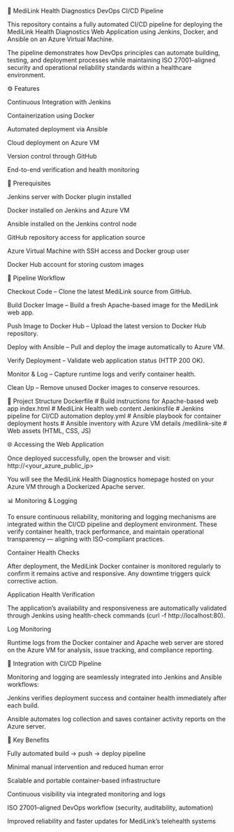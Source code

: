 🏥 MediLink Health Diagnostics DevOps CI/CD Pipeline

This repository contains a fully automated CI/CD pipeline for deploying the MediLink Health Diagnostics Web Application using Jenkins, Docker, and Ansible on an Azure Virtual Machine.

The pipeline demonstrates how DevOps principles can automate building, testing, and deployment processes while maintaining ISO 27001–aligned security and operational reliability standards within a healthcare environment.

⚙️ Features

Continuous Integration with Jenkins

Containerization using Docker

Automated deployment via Ansible

Cloud deployment on Azure VM

Version control through GitHub

End-to-end verification and health monitoring

🧩 Prerequisites

Jenkins server with Docker plugin installed

Docker installed on Jenkins and Azure VM

Ansible installed on the Jenkins control node

GitHub repository access for application source

Azure Virtual Machine with SSH access and Docker group user

Docker Hub account for storing custom images

🔄 Pipeline Workflow

Checkout Code – Clone the latest MediLink source from GitHub.

Build Docker Image – Build a fresh Apache-based image for the MediLink web app.

Push Image to Docker Hub – Upload the latest version to Docker Hub repository.

Deploy with Ansible – Pull and deploy the image automatically to Azure VM.

Verify Deployment – Validate web application status (HTTP 200 OK).

Monitor & Log – Capture runtime logs and verify container health.

Clean Up – Remove unused Docker images to conserve resources.

📁 Project Structure
Dockerfile      # Build instructions for Apache-based web app
index.html      # MediLink Health web content
Jenkinsfile     # Jenkins pipeline for CI/CD automation
deploy.yml      # Ansible playbook for container deployment
hosts           # Ansible inventory with Azure VM details
/medilink-site  # Web assets (HTML, CSS, JS)

🌐 Accessing the Web Application

Once deployed successfully, open the browser and visit:
http://<your_azure_public_ip>

You will see the MediLink Health Diagnostics homepage hosted on your Azure VM through a Dockerized Apache server.

📊 Monitoring & Logging

To ensure continuous reliability, monitoring and logging mechanisms are integrated within the CI/CD pipeline and deployment environment.
These verify container health, track performance, and maintain operational transparency — aligning with ISO-compliant practices.

Container Health Checks

After deployment, the MediLink Docker container is monitored regularly to confirm it remains active and responsive. Any downtime triggers quick corrective action.

Application Health Verification

The application’s availability and responsiveness are automatically validated through Jenkins using health-check commands (curl -f http://localhost:80).

Log Monitoring

Runtime logs from the Docker container and Apache web server are stored on the Azure VM for analysis, issue tracking, and compliance reporting.

🔗 Integration with CI/CD Pipeline

Monitoring and logging are seamlessly integrated into Jenkins and Ansible workflows:

Jenkins verifies deployment success and container health immediately after each build.

Ansible automates log collection and saves container activity reports on the Azure server.

🌟 Key Benefits

Fully automated build → push → deploy pipeline

Minimal manual intervention and reduced human error

Scalable and portable container-based infrastructure

Continuous visibility via integrated monitoring and logs

ISO 27001–aligned DevOps workflow (security, auditability, automation)

Improved reliability and faster updates for MediLink’s telehealth systems
